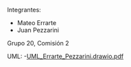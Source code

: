 Integrantes:
  - Mateo Errarte
  - Juan Pezzarini

Grupo 20, Comisión 2

UML:
  -[UML_Errarte_Pezzarini.drawio.pdf](https://github.com/user-attachments/files/20524277/UML_Errarte_Pezzarini.drawio.pdf)
